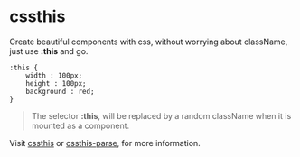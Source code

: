 # cssthis

Create beautiful components with css, without worrying about className, just use **:this** and go.

```
:this {
    width : 100px;
    height : 100px;
    background : red;
}
```

> The selector **:this**, will be replaced by a random className when it is mounted as a component.

Visit [cssthis](https://github.com/uppercod/cssthis) or [cssthis-parse](https://github.com/uppercod/cssthis-parse), for more information.